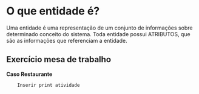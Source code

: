 <h1> O que entidade é? </h1>

<p>
Uma entidade é uma representação de um conjunto de informações sobre determinado conceito do sistema. Toda entidade possui ATRIBUTOS, que são as informações que referenciam a entidade.
</p>

<h2>Exercício mesa de trabalho </h2>

<b>Caso Restaurante</b>

        Inserir print atividade